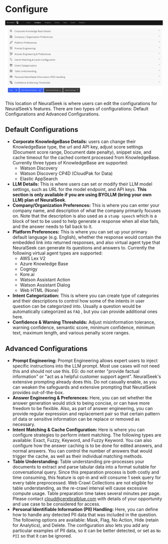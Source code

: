 # Configure

![configure](images/configure.png)

This location of NeuralSeek is where users can edit the configurations for NeuralSeek’s features. There are two types of configurations: Default Configurations and Advanced Configurations.

## Default Configurations

- **Corporate KnowledgeBase Details:** users can change their KnowledgeBase type, the url and API key, adjust score settings (Document score range, Document date penalty), snippet size, and cache timeout for the cached content processed from KnowledgeBase. Currently three types of KnowledgeBase are supported:
    - Watson Discovery
    - Watson Discovery CP4D (CloudPak for Data)
    - Elastic AppSearch
- **LLM Details:** This is where users can set or modify their LLM model settings, such as URL for the model endpoint, and API keys. **This section is only available if you are using BYOLLM (bring your own LLM) plan of NeuralSeek**.
- **Company/Organization Preferences:** This is where you can enter your company name, and description of what the company primarily focuses on. Note that the description is also used as a `stump speech` which is a block of text to be used to help generate a response when all else fails, and the answer needs to fall back to it.
- **Platform Preferences:** This is where you can set up your primary default language (e.g. English), whether the response would contain the embedded link into returned responses, and also virtual agent type that NeuralSeek can generate its questions and answers to. Currently the following virtual agent types are supported:
    - AWS Lex V2
    - Azure Knowledge Base
    - Cognigy
    - Kore.ai
    - Watson Assistant Action
    - Watson Assistant Dialog
    - Web HTML (None)
- **Intent Categorization:** This is where you can create type of categories and their descriptions to control how some of the intents in user question can be categorized into. Usually a question would be automatically categorized as `FAQ` , but you can provide additional ones here.
- **Confidence & Warning Thresholds:** Adjust misinformation tolerance, warning confidence, semantic score, minimum confidence, minimum text, maximum length, and various penalty score ranges.

## Advanced Configurations

- **Prompt Engineering:** Prompt Engineering allows expert users to inject specific instructions into the LLM prompt. Most use cases will not need this and should not use this. EG: do not enter "provide factual information" or "act as a helpful customer support agent". NeuralSeek's extensive prompting already does this. Do not casually enable, as you can weaken the safeguards and extensive prompting that NeuralSeek provides out-of-the-box.
- **Answer Engineering & Preferences:** Here, you can set whether the answer generation would stick to being concise, or can have more freedom to be flexible. Also, as part of answer engineering, you can provide regular expression and replacement pair so that certain pattern of data or sensitive information can be replace or removed as necessary.
- **Intent Matching & Cache Configuration:** Here is where you can configure strategies to perform intent matching. The following types are available: Exact, Fuzzy, Keyword, and Fuzzy Keyword. You can also configure how the answer caching is to be done for edited answers, and normal answers. You can control the number of answers that would trigger the cache, as well as their individual matching methods.
- **Table Understanding:** Table understanding pre-processes your documents to extract and parse tabular data into a format suitable for conversational query. Since this preparation process is both costly and time consuming, this feature is opt-in and will consume 1 seek query for every table preprocessed. Web Crawl Collections are not eligible for table understanding, as the re-crawl interval will cause excessive compute usage. Table preparation time takes several minutes per page. Please contact [cloud@cerebralblue.com](mailto:cloud@cerebralblue.com) with details of your opportunity and use case to be considered for access.
- **Personal Identifiable Information (PII) Handling:** Here, you can define how to handle any detected PII data that was included in the question. The following options are available: Mask, Flag, No Action, Hide (retain for Analytics), and Delete. The configuration also lets you add any particular examples of PII data, so it can be better detected, or set as `No PII` so that it can be ignored.